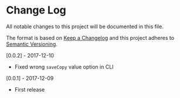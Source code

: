 # Change Log
All notable changes to this project will be documented in this file.

The format is based on [Keep a Changelog](http://keepachangelog.com/)
and this project adheres to [Semantic Versioning](http://semver.org/).

[0.0.2] - 2017-12-10
- Fixed wrong `saveCopy` value option in CLI

[0.0.1] - 2017-12-09
- First release